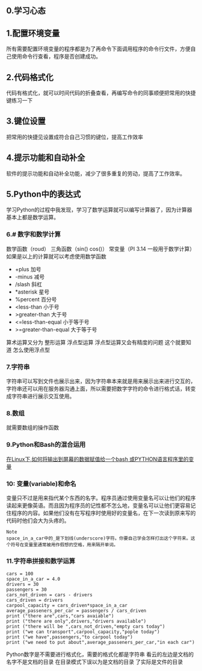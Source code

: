 ## **0.学习心态**

## **1.配置环境变量**
所有需要配置环境变量的程序都是为了再命令下面调用程序的命令行文件，方便自己使用命令行查看，程序是否创建成功。
## **2.代码格式化**
代码有格式化，就可以时间代码的折叠查看，再编写命令的同事顺便把常用的快捷键练习一下
## **3.键位设置**
把常用的快捷见设置成符合自己习惯的键位，提高工作效率
## **4.提示功能和自动补全**
软件的提示功能和自动补全功能，减少了很多重复的劳动，提高了工作效率。
## **5.Python中的表达式**
学习Python的过程中我发现，学习了数学运算就可以编写计算器了，因为计算器基本上都是数学运算。
### **6.# 数字和数学计算**
数学函数（roud）
三角函数（sin()  cos()）
常变量（PI 3.14 一般用于数学计算）
如果是以上的计算就可以考虑使用数学函数
*   +plus 加号
*   \-minus 减号
*   /slash 斜杠
*   \*asterisk 星号
*   %percent 百分号
*   <less-than 小于号
*   \>greater-than 大于号
*   <=less-than-equal 小于等于号
*   \>=greater-than-equal 大于等于号

算术运算又分为 整形运算  浮点型运算   浮点型运算又会有精度的问题
这个就要知道  怎么使用浮点型
### **7.字符串**
字符串可以写到文件也展示出来，因为字符串本来就是用来展示出来进行交互的，字符串还可以用在服务器沟通上面，所以需要把数字字符的命令进行格式话，转变成字符串进行展示交互使用。

### **8.数组**
就需要数组的操作函数

### **9.Python和Bash的混合运用**
[在Linux下,如何将输出到屏幕的数据赋值给一个bash 或PYTHON语言程序里的变量](https://zhidao.baidu.com/question/394689290468460885.html)
### **10: 变量(variable)和命名**
变量只不过是用来指代某个东西的名字。程序员通过使用变量名可以让他们的程序读起来更像英语。而且因为程序员的记性都不怎么地，变量名可以让他们更容易记住程序的内容。如果他们没有在写程序时使用好的变量名，在下一次读到原来写的代码时他们会大为头疼的。
```
Note
space_in_a_car中的_是下划线(underscore)字符。你要自己学会怎样打出这个字符来。这个符号在变量里通常被用作假想的空格，用来隔开单词。
```
### **11.字符串拼接和数学运算**
~~~
cars = 100
space_in_a_car = 4.0
drivers = 30
passengers = 30
cars_not_driven = cars - drivers
cars_driven = drivers
carpool_capacity = cars_driven*space_in_a_car
average_passeners_per_car = passengers / cars_driven
print ("there are",cars,"cars avaiable")
print ("there are only",drivers,"drivers available")
print ("there will be ",cars_not_driven,"empty cars today")
print ("we can transport",carpool_capacity,"pople today")
print ("we have",passengers,"to carpool today")
print ("we need to put about",average_passeners_per_car,"in each car")
~~~
Python数字是不需要进行格式化，需要的格式化都是字符串
看云的左边是文档的名字不是文档的目录 在目录模式下误以为是文档的目录 了实际是文件的目录


